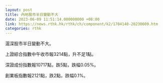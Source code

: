```yaml
---
layout: post
title: 內地股市半日變動不大
date: 2023-06-09 11:51:14.000000000 +08:00
link: https://news.rthk.hk/rthk/ch/component/k2/1704140-20230609.htm
categories: rthk
---
```


滬深股市半日變動不大。

上證綜合指數中午收市報3214點，升不足1點。

深證成份指數報10717點，跌5點，跌幅0.05%。

創業板指數報2121點，跌2點，跌幅0.1%。
